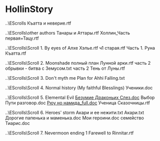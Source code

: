 # HollinStory
..\EScrolls
Къатта и неверие.rtf

..\EScrolls\other authors
Танары и Аттары.rtf
Холлин_Часть первая+Тацу.rtf

..\EScrolls\Scroll 1. By eyes of
Алхе Хэлье.rtf
ч1 старая.rtf
Часть 1. Руна Къатта.rtf

..\EScrolls\Scroll 2. Moonshade
полный план Лунной арки.rtf
часть 2 обрывки - битва с Земусом.txt
часть 2 Тень от Луны.rtf

..\EScrolls\Scroll 3. Don't myth me
Plan for Ahhi Falling.txt

..\EScrolls\Scroll 4. Normal history (My faithful Blesslings)
Ученики.doc

..\EScrolls\Scroll 5. Elemental Evil
[Безумие Драконьих Слез.doc](https://github.com/vergona/HollinStory/blob/master/S5%20Dragon%20Despair.md)
Выбор Пути разговор.doc
[Рюу но намида_full.doc](https://github.com/vergona/HollinStory/blob/master/S5%20Ryuu_no_namida.md)
Ученица Сказочницы.rtf

..\EScrolls\Scroll 6. Heroes' storm
Акари и ее нежити.txt
Акари.txt
Дорогие папенька и маменька.doc
Мои героини.doc
семейство Тиарис.doc

..\EScrolls\Scroll 7. Nevermoon
ending 1 Farewell to Rinnitar.rtf

